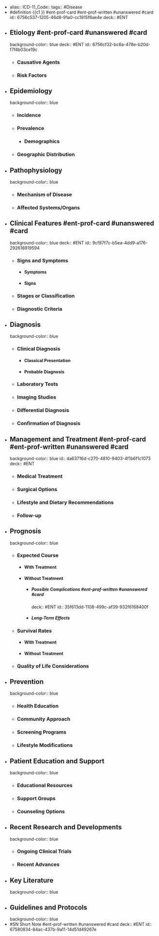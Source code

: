 - alias::
  ICD-11_Code::
  tags:: #Disease
- #definition {{c1 }} #ent-prof-card #ent-prof-written #unanswered #card
  id:: 6756c537-1205-46d8-91a0-cc1915f6ae4e
  deck:: #ENT
- ## Etiology #ent-prof-card #unanswered #card
  background-color:: blue
  deck:: #ENT
  id:: 6756cf32-bc6a-478e-b20d-f7f4b03ce19c
  - ### Causative Agents
  - ### Risk Factors
- ## Epidemiology
  background-color:: blue
  - ### Incidence
  - ### Prevalence
    - ### Demographics
  - ### Geographic Distribution
- ## Pathophysiology
  background-color:: blue
  - ### Mechanism of Disease
  - ### Affected Systems/Organs
- ## Clinical Features #ent-prof-card #unanswered #card
  background-color:: blue
  deck:: #ENT
  id:: 9cf87f7c-b5ea-4dd9-a176-292616919594
  - ### Signs and Symptoms
    - #### Symptoms
    - #### Signs
  - ### Stages or Classification
  - ### Diagnostic Criteria
- ## Diagnosis
  background-color:: blue
  - ### Clinical Diagnosis
    - #### Classical Presentation
    - #### Probable Diagnosis
  - ### Laboratory Tests
  - ### Imaging Studies
  - ### Differential Diagnosis
  - ### Confirmation of Diagnosis
- ## Management and Treatment #ent-prof-card #ent-prof-written #unanswered #card
  background-color:: blue
  id:: da63716d-c270-4810-9403-4f1b6f1c1073
  deck:: #ENT
  - ### Medical Treatment
  - ### Surgical Options
  - ### Lifestyle and Dietary Recommendations
  - ### Follow-up
- ## Prognosis
  background-color:: blue
  - ### Expected Course
    - #### With Treatment
    - #### Without Treatment
      - ##### Possible Complications #ent-prof-written #unanswered #card
        deck:: #ENT
        id:: 35f613dd-1108-499c-af39-932f6168400f
      - ##### Long-Term Effects
  - ### Survival Rates
    - #### With Treatment
    - #### Without Treatment
  - ### Quality of Life Considerations
- ## Prevention
  background-color:: blue
  - ### Health Education
  - ### Community Approach
  - ### Screening Programs
  - ### Lifestyle Modifications
- ## Patient Education and Support
  background-color:: blue
  - ### Educational Resources
  - ### Support Groups
  - ### Counseling Options
- ## Recent Research and Developments
  background-color:: blue
  - ### Ongoing Clinical Trials
  - ### Recent Advances
- ## Key Literature
  background-color:: blue
- ## Guidelines and Protocols
  background-color:: blue
- #SN Short Note #ent-prof-written #unanswered #card
  deck:: #ENT
  id:: 67580834-84ac-437b-9a11-14d51d49267e
